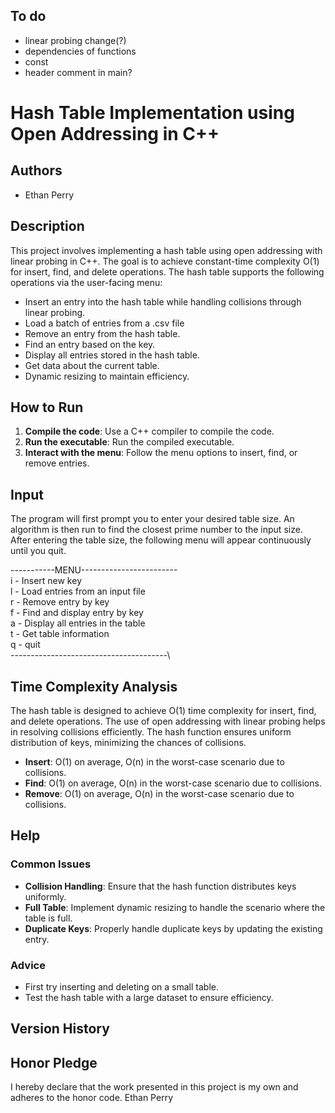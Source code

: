 ## To do 
- linear probing change(?)
- dependencies of functions
- const
- header comment in main?

# Hash Table Implementation using Open Addressing in C++

## Authors
- Ethan Perry

## Description
This project involves implementing a hash table using open addressing with linear probing in C++. The goal is to achieve 
constant-time complexity O(1) for insert, find, and delete operations. The hash table supports the following operations
via the user-facing menu:
- Insert an entry into the hash table while handling collisions through linear probing.
- Load a batch of entries from a .csv file
- Remove an entry from the hash table.
- Find an entry based on the key.
- Display all entries stored in the hash table.
- Get data about the current table.
- Dynamic resizing to maintain efficiency.


## How to Run
1. **Compile the code**: Use a C++ compiler to compile the code.
2. **Run the executable**: Run the compiled executable.
3. **Interact with the menu**: Follow the menu options to insert, find, or remove entries.

## Input
The program will first prompt you to enter your desired table size. An algorithm is then run to find the closest prime
number to the input size. After entering the table size, the following menu will appear continuously until you quit.

-----------MENU------------------------\
i - Insert new key\
l - Load entries from an input file\
r - Remove entry by key\
f - Find and display entry by key\
a - Display all entries in the table\
t - Get table information\
q - quit\
---------------------------------------\

## Time Complexity Analysis
The hash table is designed to achieve O(1) time complexity for insert, find, and delete operations. The use of open 
addressing with linear probing helps in resolving collisions efficiently. The hash function ensures uniform distribution
of keys, minimizing the chances of collisions.

- **Insert**: O(1) on average, O(n) in the worst-case scenario due to collisions.
- **Find**: O(1) on average, O(n) in the worst-case scenario due to collisions.
- **Remove**: O(1) on average, O(n) in the worst-case scenario due to collisions.

## Help
### Common Issues
- **Collision Handling**: Ensure that the hash function distributes keys uniformly.
- **Full Table**: Implement dynamic resizing to handle the scenario where the table is full.
- **Duplicate Keys**: Properly handle duplicate keys by updating the existing entry.

### Advice
- First try inserting and deleting on a small table.
- Test the hash table with a large dataset to ensure efficiency.

## Version History

## Honor Pledge
I hereby declare that the work presented in this project is my own and adheres to the honor code. Ethan Perry
